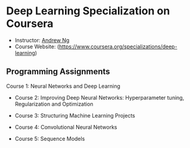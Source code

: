 # Deep Learning Specialization on Coursera
- Instructor: [Andrew Ng](http://www.andrewng.org/)
- Course Website: (https://www.coursera.org/specializations/deep-learning)

## Programming Assignments

Course 1: Neural Networks and Deep Learning

- Course 2: Improving Deep Neural Networks: Hyperparameter tuning, Regularization and Optimization

- Course 3: Structuring Machine Learning Projects

- Course 4: Convolutional Neural Networks

- Course 5: Sequence Models
